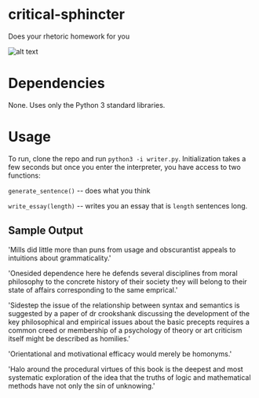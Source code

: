 critical-sphincter
==================

Does your rhetoric homework for you

![alt text](http://imgs.xkcd.com/comics/impostor.png "I'm not the first one to feel this way.")

Dependencies
============
None. Uses only the Python 3 standard libraries.

Usage
=====
To run, clone the repo and run `python3 -i writer.py`. Initialization takes a few seconds but once you enter the interpreter, you have access to two functions:

`generate_sentence()` -- does what you think

`write_essay(length)` -- writes you an essay that is `length` sentences long.

Sample Output
-------------

'Mills did little more than puns from usage and obscurantist appeals to intuitions about grammaticality.'

'Onesided dependence here he defends several disciplines from moral philosophy to the concrete history of their society they will belong to their state of affairs corresponding to the same emprical.'

'Sidestep the issue of the relationship between syntax and semantics is suggested by a paper of dr crookshank discussing the development of the key philosophical and empirical issues about the basic precepts requires a common creed or membership of a psychology of theory or art criticism itself might be described as homilies.'

'Orientational and motivational efficacy would merely be homonyms.'

'Halo around the procedural virtues of this book is the deepest and most systematic exploration of the idea that the truths of logic and mathematical methods have not only the sin of unknowing.'
